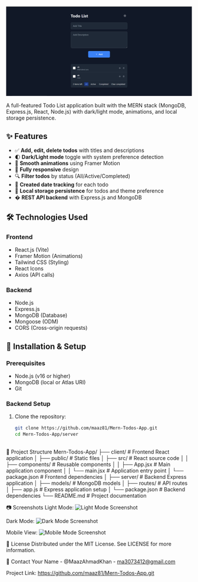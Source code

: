 
![Project Screenshot](./Screenshot/Front.PNG) <!-- Add your screenshot here -->

A full-featured Todo List application built with the MERN stack (MongoDB, Express.js, React, Node.js) with dark/light mode, animations, and local storage persistence.

## ✨ Features

- ✅ **Add, edit, delete todos** with titles and descriptions
- 🌓 **Dark/Light mode** toggle with system preference detection
- 🎨 **Smooth animations** using Framer Motion
- 📱 **Fully responsive** design
- 🔍 **Filter todos** by status (All/Active/Completed)
- 📅 **Created date tracking** for each todo
- 💾 **Local storage persistence** for todos and theme preference
- � **REST API backend** with Express.js and MongoDB

## 🛠️ Technologies Used

### Frontend
- React.js (Vite)
- Framer Motion (Animations)
- Tailwind CSS (Styling)
- React Icons
- Axios (API calls)

### Backend
- Node.js
- Express.js
- MongoDB (Database)
- Mongoose (ODM)
- CORS (Cross-origin requests)

## 🚀 Installation & Setup

### Prerequisites
- Node.js (v16 or higher)
- MongoDB (local or Atlas URI)
- Git

### Backend Setup
1. Clone the repository:
   ```bash
   git clone https://github.com/maaz81/Mern-Todos-App.git
   cd Mern-Todos-App/server



📂 Project Structure
Mern-Todos-App/
├── client/ # Frontend React application
│ ├── public/ # Static files
│ ├── src/ # React source code
│ │ ├── components/ # Reusable components
│ │ ├── App.jsx # Main application component
│ │ └── main.jsx # Application entry point
│ └── package.json # Frontend dependencies
│
├── server/ # Backend Express application
│ ├── models/ # MongoDB models
│ ├── routes/ # API routes
│ ├── app.js # Express application setup
│ └── package.json # Backend dependencies
└── README.md # Project documentation



📷 Screenshots
Light Mode:
![Light Mode Screenshot](./Screenshot/White.PNG)

Dark Mode:
![Dark Mode Screenshot](./Screenshot/Dark.PNG)

Mobile View:
![Mobile Mode Screenshot](./Screenshot/mobile.PNG)



   📜 License
Distributed under the MIT License. See LICENSE for more information.

📧 Contact
Your Name - @MaazAhmadKhan - ma3073412@gmail.com

Project Link: https://github.com/maaz81/Mern-Todos-App.git
